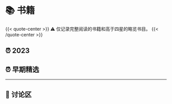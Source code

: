 # 📚 书籍


{{< quote-center >}}
⚠️ 仅记录完整阅读的书籍和高于四星的略览书目。
{{< /quote-center >}}

## ⏰ 2023

## ⏰ 早期精选

---

## 💬 讨论区
